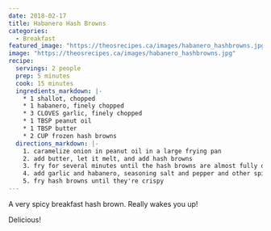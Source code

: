 ```yaml
---
date: 2018-02-17
title: Habanero Hash Browns
categories:
  - Breakfast
featured_image: "https://theosrecipes.ca/images/habanero_hashbrowns.jpg"
image: "https://theosrecipes.ca/images/habanero_hashbrowns.jpg"
recipe:
  servings: 2 people
  prep: 5 minutes
  cook: 15 minutes
  ingredients_markdown: |-
    * 1 shallot, chopped
    * 1 habanero, finely chopped
    * 3 CLOVES garlic, finely chopped
    * 1 TBSP peanut oil
    * 1 TBSP butter
    * 2 CUP frozen hash browns
  directions_markdown: |-
    1. caramelize onion in peanut oil in a large frying pan
    2. add butter, let it melt, and add hash browns
    3. fry for several minutes until the hash browns are almost fully defrosted
    4. add garlic and habanero, seasoning salt and pepper and other spices to taste (garlic and onion powder are excellent here)
    5. fry hash browns until they're crispy
---
```

A very spicy breakfast hash brown. Really wakes you up!

Delicious!
